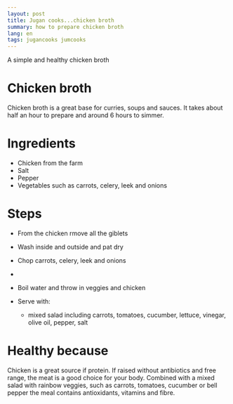 ```yaml
---
layout: post
title: Jugan cooks...chicken broth
summary: how to prepare chicken broth
lang: en
tags: jugancooks jumcooks
---
```


<div class="message">
A simple and healthy chicken broth
</div>

# Chicken broth
Chicken broth is a great base for curries, soups and sauces.
It takes about half an hour to prepare and around 6 hours to simmer.

# Ingredients
- Chicken from the farm
- Salt
- Pepper
- Vegetables such as carrots, celery, leek and onions

# Steps
- From the chicken rmove all the giblets
- Wash inside and outside and pat dry
- Chop carrots, celery, leek and onions

- 
- Boil water and throw in veggies and chicken
- Serve with:
  - mixed salad including carrots, tomatoes, cucumber, lettuce, vinegar, olive oil, pepper, salt

# Healthy because
Chicken is a great source if protein. If raised without antibiotics and free range, the meat is a good choice for your body.
Combined with a mixed salad with rainbow veggies, such as carrots, tomatoes, cucumber or bell pepper the meal contains antioxidants, vitamins and fibre.
